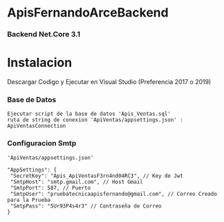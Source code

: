 # ApisFernandoArceBackend

### Backend Net.Core 3.1

# Instalacion

Descargar Codigo y Ejecutar en Visual Studio (Preferencia 2017 o 2019)

### Base de Datos
    Ejecutar script de la base de datos 'Apis_Ventas.sql'
    ruta de string de conexion 'ApiVentas/appsettings.json' : ApiVentasConnection
    
### Configuracion Smtp
    'ApiVentas/appsettings.json'
    
    "AppSettings": {
     "SecretKey": "Apis_ApiVentasF3rn4nd04RC3", // Key de Jwt
     "SmtpHost": "smtp.gmail.com", // Host Gmail
     "SmtpPort": 587, // Puerto
     "SmtpUser": "pruebatecnicaapisfernando@gmail.com", // Correo Creado para la Prueba
     "SmtpPass": "5Ur93P4s4r3" // Contraseña de Correo
    }
